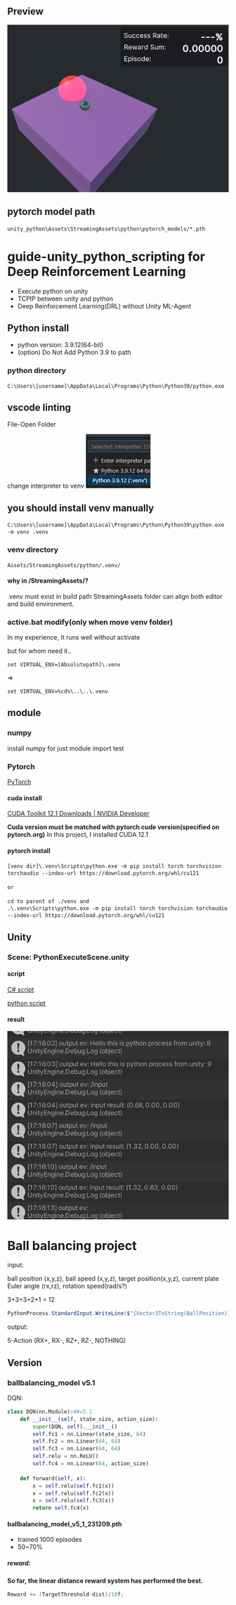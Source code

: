 ## Preview
![ballbalancing_capture](readme_img/ballbalancing_capture.png)
## pytorch model path
```
unity_python\Assets\StreamingAssets\python\pytorch_models/*.pth
```

# guide-unity_python_scripting for Deep Reinforcement Learning
- Execute python on unity
- TCPIP between unity and python
- Deep Reinforcement Learning(DRL) without Unity ML-Agent

## Python install 
- python version: 3.9.12(64-bit)
- (option) Do Not Add Python 3.9 to path

### python directory
```
C:\Users\[username]\AppData\Local\Programs\Python\Python39/python.exe
```
## vscode linting
File-Open Folder

change interpreter to venv
![vscode_interpreter_select](readme_img/vscode_interpreter_select.png)


## you should install venv manually

```
C:\Users\[username]\AppData\Local\Programs\Python\Python39\python.exe -m venv .venv
```

### venv directory
```
Assets/StreamingAssets/python/.venv/
```

#### why in /StreamingAssets/?
.venv must exist in build path
StreamingAssets folder can align both editor and build environment.

### active.bat modify(only when move venv folder)
In my experience, It runs well without activate

but for whom need it..
```
set VIRTUAL_ENV=[Absolutepath]\.venv
```
=>
```
set VIRTUAL_ENV=%cd%\..\..\.venv
```
## module

### numpy
install numpy for just module import test
### Pytorch
[PyTorch](https://pytorch.org/)

#### cuda install
[CUDA Toolkit 12.1 Downloads | NVIDIA Developer](https://developer.nvidia.com/cuda-12-1-0-download-archive?target_os=Windows&target_arch=x86_64&target_version=11&target_type=exe_local)

**Cuda version must be matched with pytorch cude version(specified on pytorch.org)**
In this project, I installed CUDA 12.1
#### pytorch install
```
[venv dir]\.venv\Scripts\python.exe -m pip install torch torchvision torchaudio --index-url https://download.pytorch.org/whl/cu121

or

cd to parent of ./venv and
.\.venv\Scripts\python.exe -m pip install torch torchvision torchaudio --index-url https://download.pytorch.org/whl/cu121
```

## Unity

### Scene: PythonExecuteScene.unity

#### script
[C# script](unity_python/Assets/Scripts/PythonExecute.cs)

[python script](unity_python/Assets/StreamingAssets/python/python_scripts/test.py)


#### result
![Alt text](./readme_img/PythonExecuteSceneResult.png)


# Ball balancing project

input:

ball position (x,y,z), ball speed (x,y,z), target position(x,y,z), current plate Euler angle (rx,rz), rotation speed(rad/s?)

3+3+3+2+1 = 12
```C#
PythonProcess.StandardInput.WriteLine($"{Vector3ToString(BallPosition)},{Vector3ToString(BallSpeed)},{PlateRX},{PlateRZ},{Vector3ToString(TargetPosition)},{PlateAngularSpeed}");

```

output:

5-Action (RX+, RX-, RZ+, RZ-, NOTHING)


## Version


### ballbalancing_model v5.1
DQN:
```python
class DQN(nn.Module):##v5.1
    def __init__(self, state_size, action_size):
        super(DQN, self).__init__()
        self.fc1 = nn.Linear(state_size, 64)
        self.fc2 = nn.Linear(64, 64)
        self.fc3 = nn.Linear(64, 64)
        self.relu = nn.ReLU()
        self.fc4 = nn.Linear(64, action_size)

    def forward(self, x):
        x = self.relu(self.fc1(x))
        x = self.relu(self.fc2(x))
        x = self.relu(self.fc3(x))
        return self.fc4(x)

```
#### ballbalancing_model_v5_1_231209.pth
- trained 1000 episodes
- 50~70%

##### reward:

**So far, the linear distance reward system has performed the best.**
```C#
Reward += (TargetThreshold-dist)/10f;
```



